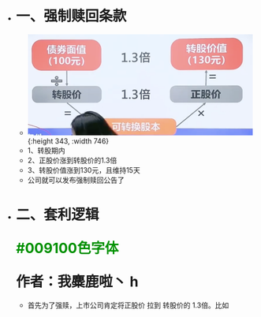 - # 一、强制赎回条款
	- ![image.png](../assets/image_1668335363733_0.png){:height 343, :width 746}
	- 1、转股期内
	- 2、正股价涨到转股价的1.3倍
	- 3、转股价值涨到130元，且维持15天
	- 公司就可以发布强制赎回公告了
- # 二、套利逻辑<p style="color:#009100">#009100色字体</p> 作者：我麋鹿啦丶 h
	- 首先为了强赎，上市公司肯定将正股价 拉到 转股价的  1.3倍。比如